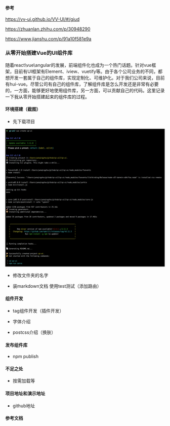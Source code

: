 #### 参考

https://vv-ui.github.io/VV-UI/#/giud 


https://zhuanlan.zhihu.com/p/30948290

https://www.jianshu.com/p/91a10f581e9a


### 从零开始搭建Vue的UI组件库

随着react\vue\angular的发展，前端组件化也成为一个热门话题。针对vue框架，目前有UI框架有Element、iview、vuetify等。由于各个公司业务的不同，都想开发一套属于自己的组件库，实现定制化、可维护化。对于我们公司来说，目前有hui-vue。尽管公司有自己的组件库，了解组件库是怎么开发还是非常有必要的，一方面，能够更好地使用组件库，另一方面，可以贡献自己的代码。这里记录一下我从零开始搭建起来的组件库的过程。


#### 环境搭建（截图）

- 先下载项目

![tupian](../assets/img/vue-cli.png)

- 修改文件夹的名字

- 装markdown文档  使用test测试（添加路由）

#### 组件开发

- tag组件开发（插件开发）

- 字体介绍

- postcss介绍（换肤）


#### 发布组件库

- npm publish


#### 不足之处

- 按需加载等

#### 项目地址和演示地址

- github地址

#### 参考文档